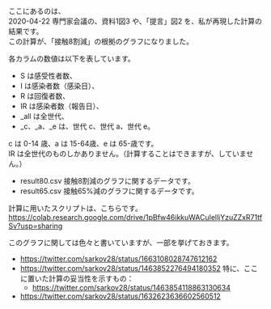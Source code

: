 ここにあるのは、<br>
2020-04-22 専門家会議の、資料1図3 や、「提言」図2 を、私が再現した計算の結果です。<br>
この計算が、「接触8割減」の根拠のグラフになりました。

各カラムの数値は以下を表しています。

- S は感受性者数、
- I は感染者数（感染日）、
- R は回復者数、
- IR は感染者数（報告日）、
- _all は全世代、
- _c、_a、_e は、世代 c、世代 a、世代 e。

c は 0-14 歳、a は 15-64歳、e は 65-歳です。<br>
IR は全世代のものしかありません。（計算することはできますが、していません。）

- result80.csv
接触8割減のグラフに関するデータです。
- result65.csv
接触65%減のグラフに関するデータです。

計算に用いたスクリプトは、こちらです。<br>
https://colab.research.google.com/drive/1pBfw46ikkuWACulelljYzuZZxR71tfSv?usp=sharing

このグラフに関しては色々と書いていますが、一部を挙げておきます。

- https://twitter.com/sarkov28/status/1663108028747612162<br>
- https://twitter.com/sarkov28/status/1463852276494180352
  特に、ここに置いた計算の妥当性を示すもの：<br>
  - https://twitter.com/sarkov28/status/1463854118863130634
- https://twitter.com/sarkov28/status/1632623636602560512

